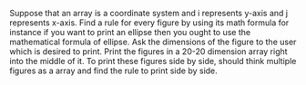 Suppose that an array is a coordinate system and i represents y-axis and j represents x-axis. Find a rule for every figure by using its math formula for instance if you want to print an ellipse then you ought to use the mathematical formula of ellipse. Ask the dimensions of the figure to the user which is desired to print. Print the figures in a 20-20 dimension array right into the middle of it. To print these figures side by side, should think multiple figures as a array and find the rule to print side by side.
